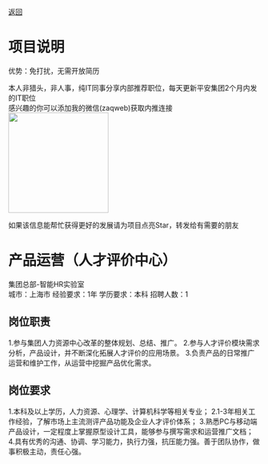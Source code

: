 [返回](../../)

# 项目说明

优势：免打扰，无需开放简历

本人非猎头，非人事，纯IT同事分享内部推荐职位，每天更新平安集团2个月内发的IT职位  
感兴趣的你可以添加我的微信(zaqweb)获取内推连接  
<img src="https://github.com/zaqweb/PA-IT-JOBS/blob/master/WechatICode.jpeg"  height="200" width="200">

如果该信息能帮忙获得更好的发展请为项目点亮Star，转发给有需要的朋友

# 产品运营（人才评价中心）
集团总部-智能HR实验室  
城市：上海市 经验要求：1年 学历要求：本科  招聘人数：1

## 岗位职责
1.参与集团人力资源中心改革的整体规划、总结、推广。
2.参与人才评价模块需求分析，产品设计，并不断深化拓展人才评价的应用场景。
3.负责产品的日常推广运营和维护工作，从运营中挖掘产品优化需求。

## 岗位要求
1.本科及以上学历，人力资源、心理学、计算机科学等相关专业；
2.1-3年相关工作经验，了解市场上主流测评产品功能及企业人才评价体系；
3.熟悉PC与移动端产品设计，一定程度上掌握原型设计工具，能够参与撰写需求和运营推广文档；
4.具有优秀的沟通、协调、学习能力，执行力强，抗压能力强。善于团队协作，做事积极主动，责任心强。




